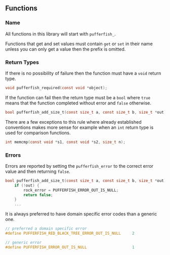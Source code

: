 ## Functions

### Name

All functions in this library will start with ``pufferfish_``. 

Functions that get and set values must contain ``get`` or ``set`` in 
their name unless you can only get a value then the prefix is omitted.

### Return Types

If there is no possibility of failure then the function must have a
``void`` return type.

```c
void pufferfish_required(const void *object);
```

If the function can fail then the return type must be a ``bool`` where 
``true`` means that the function completed without error and ``false`` 
otherwise.

```c
bool pufferfish_add_size_t(const size_t a, const size_t b, size_t *out)
```

There are a few exceptions to this rule where already established 
conventions makes more sense for example when an ``int`` return type is 
used for comparison functions.

```c
int memcmp(const void *s1, const void *s2, size_t n);
```

### Errors

Errors are reported by setting the ``pufferfish_error`` to the correct error 
value and then returning ``false``.

```c
bool pufferfish_add_size_t(const size_t a, const size_t b, size_t *out) {
    if (!out) {
        rock_error = PUFFERFISH_ERROR_OUT_IS_NULL;
        return false;
    }
    ...
```

It is always preferred to have domain specific error codes than a generic 
one.

```c
// preferred a domain specific error
#define PUFFERFISH_RED_BLACK_TREE_ERROR_OUT_IS_NULL     2

// generic error
#define PUFFERFISH_ERROR_OUT_IS_NULL                    1
```
